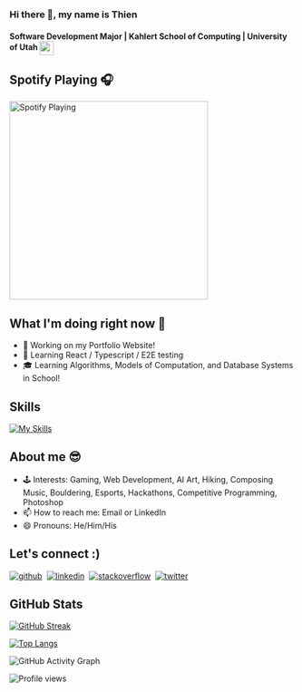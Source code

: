 ### Hi there 👋, my name is Thien

#### Software Development Major | Kahlert School of Computing | University of Utah [<img align="center" width="25" height="25" src="https://i.imgur.com/B9rxyHW.png">](https://www.cs.utah.edu/)


## Spotify Playing 🎧


[<img src="https://novatorem-gdtj0jnyy-thiennguyen2002.vercel.app/api/spotify" alt="Spotify Playing" width="350" />](https://open.spotify.com/user/21o7w3pmt4g7q5gn7ov4xwopi)

## What I'm doing right now 🧰

- 🔭 Working on my Portfolio Website!
- 🌱 Learning React / Typescript / E2E testing 
- 🎓 Learning Algorithms, Models of Computation, and Database Systems in School! 

## Skills
[![My Skills](https://skillicons.dev/icons?i=java,js,cs,ts,cpp,html,css,r,latex)](https://skillicons.dev)


## About me 😎

- 🕹️ Interests: Gaming, Web Development, AI Art, Hiking, Composing Music, Bouldering, Esports, Hackathons, Competitive Programming, Photoshop 
- 📫 How to reach me: Email or LinkedIn
- 😄 Pronouns: He/Him/His

## Let's connect :) 
[<img src='https://skillicons.dev/icons?i=github' alt='github'>](https://github.com/ThienNguyen2002)&nbsp;&nbsp;[<img src='https://skillicons.dev/icons?i=linkedin' alt='linkedin'>](https://www.linkedin.com/in/thien-x-nguyen)&nbsp;&nbsp;[<img src='https://skillicons.dev/icons?i=stackoverflow' alt='stackoverflow'>](https://stackoverflow.com/users/19293067)&nbsp;&nbsp;[<img src='https://skillicons.dev/icons?i=twitter' alt='twitter'>](https://twitter.com/ThienXNguyen)

## GitHub Stats

[![GitHub Streak](http://github-readme-streak-stats.herokuapp.com?user=ThienNguyen2002&theme=github-dark-blue&hide_border=true&date_format=j%20M%5B%20Y%5D)](https://git.io/streak-stats)

[![Top Langs](https://github-readme-stats.vercel.app/api/top-langs/?username=ThienNguyen2002&layout=compact)](https://github.com/anuraghazra/github-readme-stats)

![GitHub Activity Graph](https://activity-graph.herokuapp.com/graph?username=ThienNguyen2002)

![Profile views](https://gpvc.arturio.dev/ThienNguyen2002)

